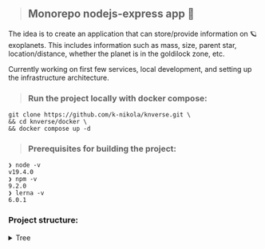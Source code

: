> ## Monorepo nodejs-express app 🌌

The idea is to create an application that can store/provide information on 🪐exoplanets.
This includes information such as mass, size, parent star, location/distance, whether the planet is in the goldilock zone, etc.

Currently working on first few services, local development, and setting up the infrastructure architecture.

> ### Run the project locally with docker compose:

```
git clone https://github.com/k-nikola/knverse.git \
&& cd knverse/docker \
&& docker compose up -d
```

> ### Prerequisites for building the project:

```
❯ node -v
v19.4.0
❯ npm -v
9.2.0
❯ lerna -v
6.0.1
```

### Project structure:

<details>
    <summary>Tree</summary>
    <code>
    ├── README.md </br>
    ├── docker </br>
    │   └── docker-compose.yml </br>
    ├── lerna.json </br>
    ├── nx.json </br>
    ├── package-lock.json </br>
    ├── package.json </br>
    ├── packages </br>
    │   ├── db </br>
    │   ├── shared </br> 
    │   ├── user-login </br>
    │   └── user-registration </br>
    └── tsconfig.json
    </code>
</details>
